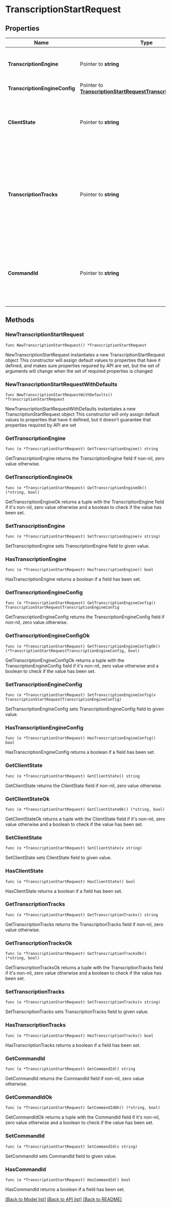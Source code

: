 # TranscriptionStartRequest

## Properties

Name | Type | Description | Notes
------------ | ------------- | ------------- | -------------
**TranscriptionEngine** | Pointer to **string** | Engine to use for speech recognition. &#x60;A&#x60; - &#x60;Google&#x60;, &#x60;B&#x60; - &#x60;Telnyx&#x60;. | [optional] [default to "A"]
**TranscriptionEngineConfig** | Pointer to [**TranscriptionStartRequestTranscriptionEngineConfig**](TranscriptionStartRequestTranscriptionEngineConfig.md) |  | [optional] 
**ClientState** | Pointer to **string** | Use this field to add state to every subsequent webhook. It must be a valid Base-64 encoded string. | [optional] 
**TranscriptionTracks** | Pointer to **string** | Indicates which leg of the call will be transcribed. Use &#x60;inbound&#x60; for the leg that requested the transcription, &#x60;outbound&#x60; for the other leg, and &#x60;both&#x60; for both legs of the call. Will default to &#x60;inbound&#x60;. | [optional] [default to "inbound"]
**CommandId** | Pointer to **string** | Use this field to avoid duplicate commands. Telnyx will ignore any command with the same &#x60;command_id&#x60; for the same &#x60;call_control_id&#x60;. | [optional] 

## Methods

### NewTranscriptionStartRequest

`func NewTranscriptionStartRequest() *TranscriptionStartRequest`

NewTranscriptionStartRequest instantiates a new TranscriptionStartRequest object
This constructor will assign default values to properties that have it defined,
and makes sure properties required by API are set, but the set of arguments
will change when the set of required properties is changed

### NewTranscriptionStartRequestWithDefaults

`func NewTranscriptionStartRequestWithDefaults() *TranscriptionStartRequest`

NewTranscriptionStartRequestWithDefaults instantiates a new TranscriptionStartRequest object
This constructor will only assign default values to properties that have it defined,
but it doesn't guarantee that properties required by API are set

### GetTranscriptionEngine

`func (o *TranscriptionStartRequest) GetTranscriptionEngine() string`

GetTranscriptionEngine returns the TranscriptionEngine field if non-nil, zero value otherwise.

### GetTranscriptionEngineOk

`func (o *TranscriptionStartRequest) GetTranscriptionEngineOk() (*string, bool)`

GetTranscriptionEngineOk returns a tuple with the TranscriptionEngine field if it's non-nil, zero value otherwise
and a boolean to check if the value has been set.

### SetTranscriptionEngine

`func (o *TranscriptionStartRequest) SetTranscriptionEngine(v string)`

SetTranscriptionEngine sets TranscriptionEngine field to given value.

### HasTranscriptionEngine

`func (o *TranscriptionStartRequest) HasTranscriptionEngine() bool`

HasTranscriptionEngine returns a boolean if a field has been set.

### GetTranscriptionEngineConfig

`func (o *TranscriptionStartRequest) GetTranscriptionEngineConfig() TranscriptionStartRequestTranscriptionEngineConfig`

GetTranscriptionEngineConfig returns the TranscriptionEngineConfig field if non-nil, zero value otherwise.

### GetTranscriptionEngineConfigOk

`func (o *TranscriptionStartRequest) GetTranscriptionEngineConfigOk() (*TranscriptionStartRequestTranscriptionEngineConfig, bool)`

GetTranscriptionEngineConfigOk returns a tuple with the TranscriptionEngineConfig field if it's non-nil, zero value otherwise
and a boolean to check if the value has been set.

### SetTranscriptionEngineConfig

`func (o *TranscriptionStartRequest) SetTranscriptionEngineConfig(v TranscriptionStartRequestTranscriptionEngineConfig)`

SetTranscriptionEngineConfig sets TranscriptionEngineConfig field to given value.

### HasTranscriptionEngineConfig

`func (o *TranscriptionStartRequest) HasTranscriptionEngineConfig() bool`

HasTranscriptionEngineConfig returns a boolean if a field has been set.

### GetClientState

`func (o *TranscriptionStartRequest) GetClientState() string`

GetClientState returns the ClientState field if non-nil, zero value otherwise.

### GetClientStateOk

`func (o *TranscriptionStartRequest) GetClientStateOk() (*string, bool)`

GetClientStateOk returns a tuple with the ClientState field if it's non-nil, zero value otherwise
and a boolean to check if the value has been set.

### SetClientState

`func (o *TranscriptionStartRequest) SetClientState(v string)`

SetClientState sets ClientState field to given value.

### HasClientState

`func (o *TranscriptionStartRequest) HasClientState() bool`

HasClientState returns a boolean if a field has been set.

### GetTranscriptionTracks

`func (o *TranscriptionStartRequest) GetTranscriptionTracks() string`

GetTranscriptionTracks returns the TranscriptionTracks field if non-nil, zero value otherwise.

### GetTranscriptionTracksOk

`func (o *TranscriptionStartRequest) GetTranscriptionTracksOk() (*string, bool)`

GetTranscriptionTracksOk returns a tuple with the TranscriptionTracks field if it's non-nil, zero value otherwise
and a boolean to check if the value has been set.

### SetTranscriptionTracks

`func (o *TranscriptionStartRequest) SetTranscriptionTracks(v string)`

SetTranscriptionTracks sets TranscriptionTracks field to given value.

### HasTranscriptionTracks

`func (o *TranscriptionStartRequest) HasTranscriptionTracks() bool`

HasTranscriptionTracks returns a boolean if a field has been set.

### GetCommandId

`func (o *TranscriptionStartRequest) GetCommandId() string`

GetCommandId returns the CommandId field if non-nil, zero value otherwise.

### GetCommandIdOk

`func (o *TranscriptionStartRequest) GetCommandIdOk() (*string, bool)`

GetCommandIdOk returns a tuple with the CommandId field if it's non-nil, zero value otherwise
and a boolean to check if the value has been set.

### SetCommandId

`func (o *TranscriptionStartRequest) SetCommandId(v string)`

SetCommandId sets CommandId field to given value.

### HasCommandId

`func (o *TranscriptionStartRequest) HasCommandId() bool`

HasCommandId returns a boolean if a field has been set.


[[Back to Model list]](../README.md#documentation-for-models) [[Back to API list]](../README.md#documentation-for-api-endpoints) [[Back to README]](../README.md)


